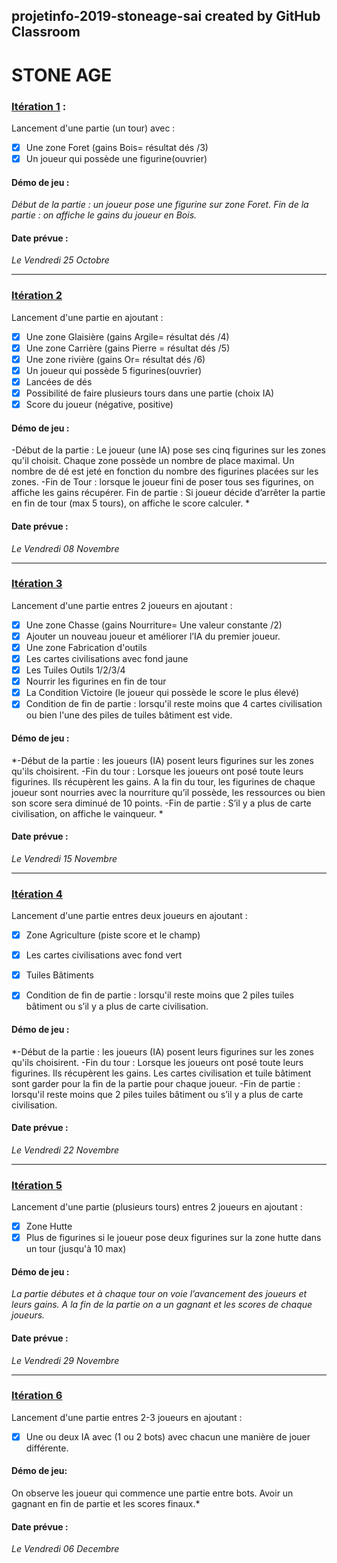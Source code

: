  projetinfo-2019-stoneage-sai created by GitHub Classroom
-----------------------------------------------
# STONE AGE

### [Itération 1](https://github.com/L3-Info-Miage-Universite-Cote-D-Azur/projetinfo-2019-stoneage-sai/milestone/1) : 
Lancement d'une partie (un tour) avec :
- [X] Une zone Foret (gains Bois= résultat dés /3)
- [X] Un joueur qui possède une figurine(ouvrier)
#### Démo de jeu :
*Début de la partie : un joueur pose une figurine sur zone Foret.
Fin de la partie : on affiche le gains du joueur en Bois.*
#### Date prévue : 
*Le Vendredi 25 Octobre*

-----------------------------------------------

### [Itération 2](https://github.com/L3-Info-Miage-Universite-Cote-D-Azur/projetinfo-2019-stoneage-sai/milestone/2)
Lancement d'une partie en ajoutant :
- [X] Une zone Glaisière (gains Argile= résultat dés /4)
- [X] Une zone Carrière (gains Pierre = résultat dés /5)
- [X] Une zone rivière (gains Or= résultat dés /6)
- [X] Un joueur qui possède 5 figurines(ouvrier)
- [X] Lancées de dés
- [X] Possibilité de faire plusieurs tours dans une partie (choix IA)
- [X] Score du joueur (négative, positive)

#### Démo de jeu :
-Début de la partie : Le joueur (une IA) pose ses cinq figurines sur les zones qu'il choisit.
Chaque zone possède un nombre de place maximal. 
Un nombre de dé est jeté en fonction du nombre des figurines placées sur les zones. 
-Fin de Tour : lorsque le joueur fini de poser tous ses figurines, on affiche les gains récupérer. 
Fin de partie : Si joueur décide d’arrêter la partie en fin de tour (max 5 tours), on affiche le score calculer. *
#### Date prévue : 
*Le Vendredi 08 Novembre*

-----------------------------------------------

### [Itération 3](https://github.com/L3-Info-Miage-Universite-Cote-D-Azur/projetinfo-2019-stoneage-sai/milestone/3)
Lancement d'une partie entres 2 joueurs en ajoutant :
- [X] Une zone Chasse (gains Nourriture= Une valeur constante /2)
- [X] Ajouter un nouveau joueur et améliorer l’IA du premier joueur. 
- [X] Une zone Fabrication d'outils
- [X] Les cartes civilisations avec fond jaune
- [X] Les Tuiles Outils 1/2/3/4
- [X] Nourrir les figurines en fin de tour
- [X] La Condition Victoire (le joueur qui possède le score le plus élevé)
- [X] Condition de fin de partie : lorsqu'il reste moins que 4 cartes civilisation ou bien l'une des piles de tuiles bâtiment est vide.
#### Démo de jeu :
*-Début de la partie : les joueurs (IA) posent leurs figurines sur les zones qu'ils choisirent.
-Fin du tour : Lorsque les joueurs ont posé toute leurs figurines. Ils récupèrent les gains. 
A la fin du tour, les figurines de chaque joueur sont nourries avec la nourriture qu’il possède, les ressources ou bien son score sera diminué de 10 points. 
-Fin de partie : S’il y a plus de carte civilisation, on affiche le vainqueur. *
#### Date prévue : 
*Le Vendredi 15 Novembre*

-----------------------------------------------
### [Itération 4](https://github.com/L3-Info-Miage-Universite-Cote-D-Azur/projetinfo-2019-stoneage-sai/milestone/4)
Lancement d'une partie entres deux joueurs en ajoutant :
- [X] Zone Agriculture (piste score et le champ)
- [X] Les cartes civilisations avec fond vert
- [X] Tuiles Bâtiments 
- [X] Condition de fin de partie : lorsqu'il reste moins que 2 piles tuiles bâtiment ou s’il y a plus de carte civilisation.


#### Démo de jeu :
*-Début de la partie : les joueurs (IA) posent leurs figurines sur les zones qu'ils choisirent.
-Fin du tour : Lorsque les joueurs ont posé toute leurs figurines. Ils récupèrent les gains. 
Les cartes civilisation et tuile bâtiment sont garder pour la fin de la partie pour chaque joueur.
-Fin de partie : lorsqu'il reste moins que 2 piles tuiles bâtiment ou s’il y a plus de carte civilisation.
#### Date prévue : 
*Le Vendredi 22 Novembre*

-----------------------------------------------

### [Itération 5](https://github.com/L3-Info-Miage-Universite-Cote-D-Azur/projetinfo-2019-stoneage-sai/milestone/5)
Lancement d'une partie (plusieurs tours) entres 2 joueurs en ajoutant :
- [X] Zone Hutte
- [X] Plus de figurines si le joueur pose deux figurines sur la zone hutte dans un tour (jusqu'à 10 max)
#### Démo de jeu :
*La partie débutes et à chaque tour on voie l’avancement des joueurs et leurs gains.
A la fin de la partie on a un gagnant et les scores de chaque joueurs.*
#### Date prévue : 
*Le Vendredi 29 Novembre*

----------------------------------------------- 
### [Itération 6](https://github.com/L3-Info-Miage-Universite-Cote-D-Azur/projetinfo-2019-stoneage-sai/milestone/6)
Lancement d'une partie entres 2-3 joueurs en ajoutant :
- [X] Une ou deux IA avec (1 ou 2 bots) avec chacun une manière de jouer différente.

#### Démo de jeu:
On observe les joueur qui commence une partie entre bots. 
Avoir un gagnant en fin de partie et les scores finaux.*
#### Date prévue : 
*Le Vendredi 06 Decembre*



